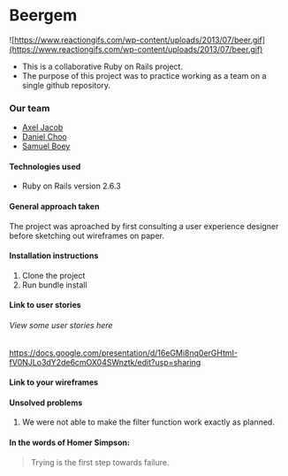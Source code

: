 # Beergem
![https://www.reactiongifs.com/wp-content/uploads/2013/07/beer.gif](https://www.reactiongifs.com/wp-content/uploads/2013/07/beer.gif)
- This is a collaborative Ruby on Rails project.
- The purpose of this project was to practice working as a team on a single github repository.

### Our team
- [Axel Jacob](https://github.com/axeljay)
- [Daniel Choo](https://github.com/yoda14)
- [Samuel Boey](https://github.com/samboey)

#### Technologies used
- Ruby on Rails version 2.6.3

#### General approach taken
The project was aproached by first consulting a user experience designer before sketching out wireframes on paper.

#### Installation instructions
1. Clone the project
2. Run bundle install

#### Link to user stories
###### View some user stories here
https://docs.google.com/presentation/d/16eGMi8nq0erGHtmI-fV0NJLo3dY2de6cmOX04SWnztk/edit?usp=sharing

#### Link to your wireframes


#### Unsolved problems
1. We were not able to make the filter function work exactly as planned.

#### In the words of Homer Simpson:
> Trying is the first step towards failure.
